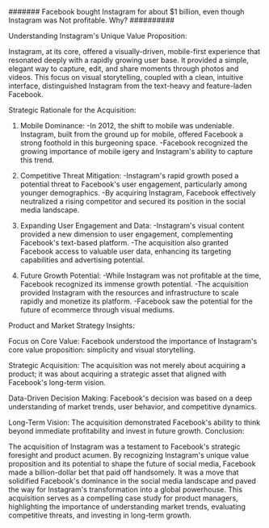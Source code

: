 ####### Facebook bought Instagram for about $1 billion, even though Instagram was Not profitable. Why? ##########

Understanding Instagram's Unique Value Proposition:

Instagram, at its core, offered a visually-driven, mobile-first experience that resonated deeply with a rapidly growing user base. It provided a simple, elegant way to capture, edit, and share moments through photos and videos. This focus on visual storytelling, coupled with a clean, intuitive interface, distinguished Instagram from the text-heavy and feature-laden Facebook.

Strategic Rationale for the Acquisition:

1) Mobile Dominance:
-In 2012, the shift to mobile was undeniable. Instagram, built from the ground up for mobile, offered Facebook a strong foothold in this burgeoning space.
-Facebook recognized the growing importance of mobile igery and Instagram's ability to capture this trend.

2) Competitive Threat Mitigation:
-Instagram's rapid growth posed a potential threat to Facebook's user engagement, particularly among younger demographics.
-By acquiring Instagram, Facebook effectively neutralized a rising competitor and secured its position in the social media landscape.

3) Expanding User Engagement and Data:
-Instagram's visual content provided a new dimension to user engagement, complementing Facebook's text-based platform.
-The acquisition also granted Facebook access to valuable user data, enhancing its targeting capabilities and advertising potential.

4) Future Growth Potential:
-While Instagram was not profitable at the time, Facebook recognized its immense growth potential.
-The acquisition provided Instagram with the resources and infrastructure to scale rapidly and monetize its platform.
-Facebook saw the potential for the future of ecommerce through visual mediums.

Product and Market Strategy Insights:

Focus on Core Value: 
  Facebook understood the importance of Instagram's core value proposition: simplicity and visual storytelling.

  Strategic Acquisition: The acquisition was not merely about acquiring a product; it was about acquiring a strategic asset that aligned 
  with Facebook's long-term vision.

  Data-Driven Decision Making: Facebook's decision was based on a deep understanding of market trends, user behavior, and competitive 
  dynamics.

  Long-Term Vision: The acquisition demonstrated Facebook's ability to think beyond immediate profitability and invest in future growth.
  Conclusion:

The acquisition of Instagram was a testament to Facebook's strategic foresight and product acumen. By recognizing Instagram's unique value proposition and its potential to shape the future of social media, Facebook made a billion-dollar bet that paid off handsomely. It was a move that solidified Facebook's dominance in the social media landscape and paved the way for Instagram's transformation into a global powerhouse. This acquisition serves as a compelling case study for product managers, highlighting the importance of understanding market trends, evaluating competitive threats, and investing in long-term growth.

